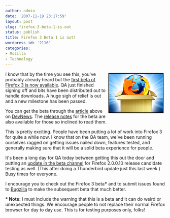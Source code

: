 ```yaml
---
author: admin
date: '2007-11-19 23:17:59'
layout: post
slug: firefox-3-beta-1-is-out
status: publish
title: Firefox 3 Beta 1 is out!
wordpress_id: '2116'
categories:
- Mozilla
- Technology
---
```

<img src="/images/firefox-box.jpg" align="right" border="1" hspace="5" vspace="5">I know that by the time you see this, you've probably already heard but the <a href="http://developer.mozilla.org/devnews/index.php/2007/11/19/firefox-3-beta-1-now-available-for-download/">first beta of Firefox 3 is now available</a>. QA just finished signing off and bits have been distributed out to handle downloads. A huge sigh of relief is out and a new milestone has been passed. 



You can get the beta through the <a href="http://developer.mozilla.org/devnews/index.php/2007/11/19/firefox-3-beta-1-now-available-for-download/">article</a> above on <a href="http://developer.mozilla.org/devnews/">DevNews</a>. The <a href="http://en-us.www.mozilla.com/en-US/firefox/3.0b1/releasenotes/">release notes</a> for the beta are also available for those so inclined to read them.



This is pretty exciting. People have been putting a lot of work into Firefox 3 for quite a while now. I know that on the QA team, we've been running ourselves ragged on getting issues nailed down, features tested, and generally making sure that it will be a solid beta experience for people.



It's been a long day for QA today between getting this out the door and putting an <a href="http://quality.mozilla.org/en/node/920">update in the beta channel</a> for Firefox 2.0.0.10 release candidate testing as well. (This after doing a Thunderbird update just this last week.) Busy times for everyone.



I encourage you to check out the Firefox 3 beta<strong>*</strong> and to submit issues found to <a href="https://bugzilla.mozilla.org">Bugzilla</a> to make the subsequent beta that much better.



<strong>* Note:</strong> I must include the warning that this is a beta and it can do weird or unexpected things. We encourage people to not replace their normal Firefox browser for day to day use. This is for testing purposes only, folks!
